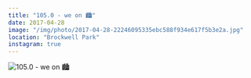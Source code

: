 ```yaml
---
title: "105.0 - we on 🏙"
date: 2017-04-28
image: "/img/photo/2017-04-28-22246095335ebc588f934e617f5b3e2a.jpg"
location: "Brockwell Park"
instagram: true
---
```


![105.0 - we on 🏙](/img/photo/2017-04-28-22246095335ebc588f934e617f5b3e2a.jpg)
